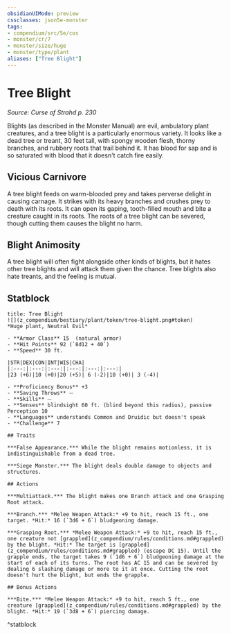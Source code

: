 ```yaml
---
obsidianUIMode: preview
cssclasses: json5e-monster
tags:
- compendium/src/5e/cos
- monster/cr/7
- monster/size/huge
- monster/type/plant
aliases: ["Tree Blight"]
---
```

# Tree Blight
*Source: Curse of Strahd p. 230*  

Blights (as described in the Monster Manual) are evil, ambulatory plant creatures, and a tree blight is a particularly enormous variety. It looks like a dead tree or treant, 30 feet tall, with spongy wooden flesh, thorny branches, and rubbery roots that trail behind it. It has blood for sap and is so saturated with blood that it doesn't catch fire easily.

## Vicious Carnivore

A tree blight feeds on warm-blooded prey and takes perverse delight in causing carnage. It strikes with its heavy branches and crushes prey to death with its roots. It can open its gaping, tooth-filled mouth and bite a creature caught in its roots. The roots of a tree blight can be severed, though cutting them causes the blight no harm.

## Blight Animosity

A tree blight will often fight alongside other kinds of blights, but it hates other tree blights and will attack them given the chance. Tree blights also hate treants, and the feeling is mutual.

## Statblock

```ad-statblock
title: Tree Blight
![](z_compendium/bestiary/plant/token/tree-blight.png#token)
*Huge plant, Neutral Evil*

- **Armor Class** 15  (natural armor)
- **Hit Points** 92 (`8d12 + 40`)
- **Speed** 30 ft.

|STR|DEX|CON|INT|WIS|CHA|
|:---:|:---:|:---:|:---:|:---:|:---:|
|23 (+6)|10 (+0)|20 (+5)| 6 (-2)|10 (+0)| 3 (-4)|

- **Proficiency Bonus** +3
- **Saving Throws** ⏤
- **Skills** ⏤
- **Senses** blindsight 60 ft. (blind beyond this radius), passive Perception 10
- **Languages** understands Common and Druidic but doesn't speak
- **Challenge** 7

## Traits

***False Appearance.*** While the blight remains motionless, it is indistinguishable from a dead tree.

***Siege Monster.*** The blight deals double damage to objects and structures.

## Actions

***Multiattack.*** The blight makes one Branch attack and one Grasping Root attack.

***Branch.*** *Melee Weapon Attack:* +9 to hit, reach 15 ft., one target. *Hit:* 16 (`3d6 + 6`) bludgeoning damage.

***Grasping Root.*** *Melee Weapon Attack:* +9 to hit, reach 15 ft., one creature not [grappled](z_compendium/rules/conditions.md#grappled) by the blight. *Hit:* The target is [grappled](z_compendium/rules/conditions.md#grappled) (escape DC 15). Until the grapple ends, the target takes 9 (`1d6 + 6`) bludgeoning damage at the start of each of its turns. The root has AC 15 and can be severed by dealing 6 slashing damage or more to it at once. Cutting the root doesn't hurt the blight, but ends the grapple.

## Bonus Actions

***Bite.*** *Melee Weapon Attack:* +9 to hit, reach 5 ft., one creature [grappled](z_compendium/rules/conditions.md#grappled) by the blight. *Hit:* 19 (`3d8 + 6`) piercing damage.
```
^statblock